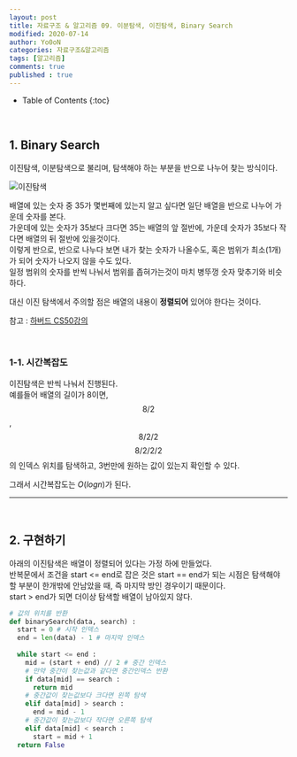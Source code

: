 ```yaml
---
layout: post
title: 자료구조 & 알고리즘 09. 이분탐색, 이진탐색, Binary Search
modified: 2020-07-14
author: Yo0oN
categories: 자료구조&알고리즘
tags: [알고리즘]
comments: true
published : true
---
```


* Table of Contents
{:toc}

<br>

## 1. Binary Search

이진탐색, 이분탐색으로 불리며, 탐색해야 하는 부분을 반으로 나누어 찾는 방식이다.

![이진탐색](/images/posts/Algorithm/06./01.jpg)

배열에 있는 숫자 중 35가 몇번째에 있는지 알고 싶다면 일단 배열을 반으로 나누어 가운데 숫자를 본다.<br>
가운데에 있는 숫자가 35보다 크다면 35는 배열의 앞 절반에, 가운데 숫자가 35보다 작다면 배열의 뒤 절반에 있을것이다.<br>
이렇게 반으로, 반으로 나누다 보면 내가 찾는 숫자가 나올수도, 혹은 범위가 최소(1개)가 되어 숫자가 나오지 않을 수도 있다.<br>
일정 범위의 숫자를 반씩 나눠서 범위를 좁혀가는것이 마치 병뚜껑 숫자 맞추기와 비슷하다.<br>

대신 이진 탐색에서 주의할 점은 배열의 내용이 **__정렬되어__** 있어야 한다는 것이다.<br>

참고 : [하버드 CS50강의](https://youtu.be/YzT8zDPihmc)

<br>

### 1-1. 시간복잡도

이진탐색은 반씩 나눠서 진행된다.<br>
예를들어 배열의 길이가 8이면, $$8/2$$, $$8/2/2$$ $$8/2/2/2$$ 의 인덱스 위치를 탐색하고, 3번만에 원하는 값이 있는지 확인할 수 있다.

그래서 시간복잡도는 $O(log n)$가 된다.

<hr>

<br>

## 2. 구현하기

아래의 이진탐색은 배열이 정렬되어 있다는 가정 하에 만들었다.<br>
반복문에서 조건을 start <= end로 잡은 것은 start == end가 되는 시점은 탐색해야 할 부분이 한개밖에 안남았을 때, 즉 마지막 방인 경우이기 때문이다.<br>
start > end가 되면 더이상 탐색할 배열이 남아있지 않다.

```python
# 값의 위치를 반환
def binarySearch(data, search) :
  start = 0 # 시작 인덱스
  end = len(data) - 1 # 마지막 인덱스
  
  while start <= end :
    mid = (start + end) // 2 # 중간 인덱스
    # 만약 중간이 찾는값과 같다면 중간인덱스 반환
    if data[mid] == search :
      return mid
    # 중간값이 찾는값보다 크다면 왼쪽 탐색
    elif data[mid] > search :
      end = mid - 1
    # 중간값이 찾는값보다 작다면 오른쪽 탐색
    elif data[mid] < search :
      start = mid + 1
  return False
  ```
